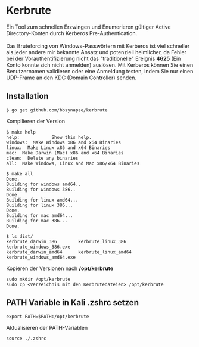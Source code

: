 # Kerbrute
Ein Tool zum schnellen Erzwingen und Enumerieren gültiger Active Directory-Konten durch Kerberos Pre-Authentication.<br /><br />
Das Bruteforcing von Windows-Passwörtern mit Kerberos ist viel schneller als jeder andere mir bekannte Ansatz und potenziell heimlicher, da Fehler bei der Vorauthentifizierung nicht das "traditionelle" Ereignis **4625** (Ein Konto konnte sich nicht anmelden) auslösen. Mit Kerberos können Sie einen Benutzernamen validieren oder eine Anmeldung testen, indem Sie nur einen UDP-Frame an den KDC (Domain Controller) senden. 

## Installation

```hl:1
$ go get github.com/bbsynapse/kerbrute
```
Kompilieren der Version

```hlt:1,9,21
$ make help
help:            Show this help.
windows:  Make Windows x86 and x64 Binaries
linux:  Make Linux x86 and x64 Binaries
mac:  Make Darwin (Mac) x86 and x64 Binaries
clean:  Delete any binaries
all:  Make Windows, Linux and Mac x86/x64 Binaries

$ make all
Done.
Building for windows amd64..
Building for windows 386..
Done.
Building for linux amd64...
Building for linux 386...
Done.
Building for mac amd64...
Building for mac 386...
Done.

$ ls dist/
kerbrute_darwin_386        kerbrute_linux_386         kerbrute_windows_386.exe
kerbrute_darwin_amd64      kerbrute_linux_amd64       kerbrute_windows_amd64.exe
```
Kopieren der Versionen nach **/opt/kerbrute**

```hl:1,2
sudo mkdir /opt/kerbrute
sudo cp <Verzeichnis mit den Kerbrutedateien> /opt/kerbrute
```

## PATH Variable in Kali  .zshrc setzen

```hl:1
export PATH=$PATH:/opt/kerbrute
```
Aktualisieren der PATH-Variablen

```hl:1
source ./.zshrc 
